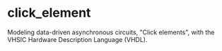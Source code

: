 # click_element
Modeling data-driven asynchronous circuits, "Click elements", with the VHSIC Hardware Description Language (VHDL).

